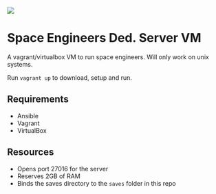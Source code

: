 ![](https://www.spaceengineersgame.com/uploads/2/1/9/6/21961362/2183352_orig.jpg)

# Space Engineers Ded. Server VM

A vagrant/virtualbox VM to run space engineers.
Will only work on unix systems.

Run `vagrant up` to download, setup and run.

## Requirements

- Ansible
- Vagrant
- VirtualBox

## Resources

- Opens port 27016 for the server
- Reserves 2GB of RAM
- Binds the saves directory to the `saves` folder in this repo
